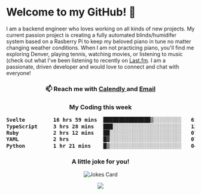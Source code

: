 <h1> Welcome to my GitHub! 👋 </h1>


  I am a backend engineer who loves working on all kinds of new projects. My current passion project is creating a fully automated blinds/humidifer system based on a Rasberry Pi to keep my beloved piano in tune no matter changing weather conditions. When I am not practicing piano, you'll find me exploring Denver, playing tennis, watching movies, or listening to music (check out what I've been listening to recently on [Last.fm](https://www.last.fm/user/mballa000). I am a passionate, driven developer and would love to connect and chat with everyone!

<h3 align = "center"> 📫 Reach me with <a href = "https://calendly.com/msbrandt00/30min"> Calendly </a> and <a href="mailto:msbrandt00@gmail.com">Email</a> 
 </h3>


 
<div align = "center"
[![Anurag's GitHub stats](https://github-readme-stats.vercel.app/api?username=mbrandt00)](https://github.com/anuraghazra/github-readme-stats)
          </div>
<h3 align="center">
  My Coding this week
<!--START_SECTION:waka-->

```txt
Svelte         16 hrs 59 mins  ███████████████▒░░░░░░░░░   61.63 %
TypeScript     3 hrs 28 mins   ███░░░░░░░░░░░░░░░░░░░░░░   12.61 %
Ruby           2 hrs 12 mins   ██░░░░░░░░░░░░░░░░░░░░░░░   07.98 %
YAML           2 hrs           █▓░░░░░░░░░░░░░░░░░░░░░░░   07.28 %
Python         1 hr 21 mins    █▒░░░░░░░░░░░░░░░░░░░░░░░   04.93 %
```

<!--END_SECTION:waka-->

### A little joke for you!

![Jokes Card](https://readme-jokes.vercel.app/api?hideBorder)

<a href="https://www.linkedin.com/in/mbrandt00/"><img src="https://img.shields.io/badge/linkedin-%230077B5.svg?&style=for-the-badge&logo=linkedin&logoColor=white" /></a>
